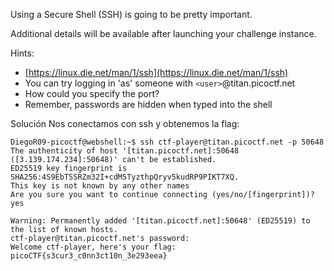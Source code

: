 Using a Secure Shell (SSH) is going to be pretty important.

Additional details will be available after launching your challenge instance.

Hints:
- [https://linux.die.net/man/1/ssh](https://linux.die.net/man/1/ssh)
- You can try logging in 'as' someone with `<user>`@titan.picoctf.net
- How could you specify the port?
- Remember, passwords are hidden when typed into the shell

Solución
Nos conectamos con ssh y obtenemos la flag:
```
DiegoR09-picoctf@webshell:~$ ssh ctf-player@titan.picoctf.net -p 50648 
The authenticity of host '[titan.picoctf.net]:50648 ([3.139.174.234]:50648)' can't be established.
ED25519 key fingerprint is SHA256:4S9EbTSSRZm32I+cdM5TyzthpQryv5kudRP9PIKT7XQ.
This key is not known by any other names
Are you sure you want to continue connecting (yes/no/[fingerprint])? yes

Warning: Permanently added '[titan.picoctf.net]:50648' (ED25519) to the list of known hosts.
ctf-player@titan.picoctf.net's password: 
Welcome ctf-player, here's your flag: picoCTF{s3cur3_c0nn3ct10n_3e293eea}
```